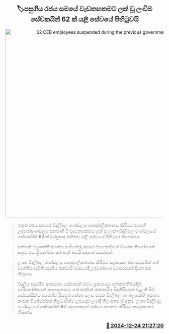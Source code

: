 <p align='center'><b><h2 align='center' title='62 CEB employees suspended during the previous government's tenure reinstated'>🏷පසුගිය රජය සමයේ වැඩතහනමට ලක් වූ ලංවිම සේවකයින් 62 ක් යළි සේවයේ පිහිටුවයි</h2></b></p>
<p align='center'><img src='https://helakuru.sgp1.cdn.digitaloceanspaces.com/esana/images/lib/ceb-office[1].jpg' width='600' alt='62 CEB employees suspended during the previous government's tenure reinstated'></p>

> ඉකුත් රජය සමයේ විදුලිබල මණ්ඩලය පෞද්ගලීකරණය කිරීමට එරෙහි උද්ඝෝෂණවලට සහභාගි වී වැඩතහනමට ලක් වු ලංකා විදුලිබල මණ්ඩලයේ සේවකයින් 62 ක් වරප්‍රසාද සහිතව යළි සේවයේ පිහිටුවා තිබෙනවා.

> ​වත්මන් බලශක්ති අමාත්‍ය ඉංජිනේරු කුමාර ජයකොඩිගේ විශේෂ නියෝගයක් අනුව එය ක්‍රියාත්මක කර ඇති බවයි සඳහන් වෙන්නේ.

> ලංකා විදුලිබල මණ්ඩලය පෞද්ගලීකරණය කිරීමට සැරසෙන බව පවසමින් එහි වෘත්තිය සමිති පසුගිය ජනවාරි මාසයේදි උද්ඝෝෂණ ව්‍යාපාරයක් දියත් කර තිබුණා.

> විදුලිය සැපයීම අත්‍යවශ්‍ය සේවාවක් බවට ප්‍රකාශයට පත්කර තිබියදීත්, පාරිභෝගිකයන් අපහසුතාවට පත් කරමින් රාජකාරිය සිදුකිරීමෙන් වැළකී සිටි සේවකයින්ට එරෙහිව පියවර ගන්නා ලෙස එවක විදුලිබල හා බලශක්ති අමාත්‍ය කංචන විජේසේකර නිලධාරීන්ට උපදෙස් ලබාදී තිබූ අතර ඒ අනුව ලංකා විදුලිබල මණ්ඩලයේ සේවකයින් 62 දෙනෙකු​ගේ සේවය තහනම් කිරීමට කටයුතු කර තිබුණා.



<h3 align='right'><a href='https://www.helakuru.lk/esana/p/106121/'>📅 2024-12-24 21:27:20</a></h3>
